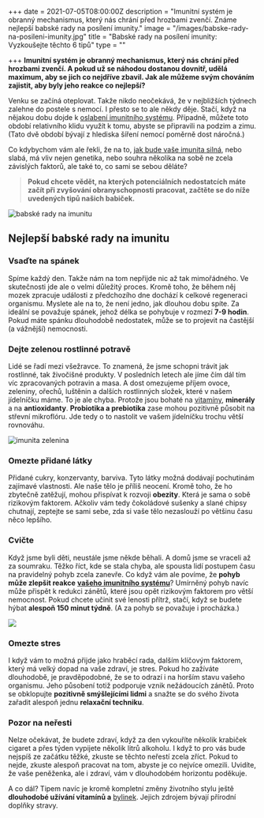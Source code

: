 +++
date = 2021-07-05T08:00:00Z
description = "Imunitní systém je obranný mechanismus, který nás chrání před hrozbami zvenčí. Známe nejlepší babské rady na posílení imunity."
image = "/images/babske-rady-na-posileni-imunity.jpg"
title = "Babské rady na posílení imunity: Vyzkoušejte těchto 6 tipů"
type = ""

+++
**Imunitní systém je obranný mechanismus, který nás chrání před hrozbami zvenčí. A pokud už se náhodou dostanou dovnitř, udělá maximum, aby se jich co nejdříve zbavil. Jak ale můžeme svým chováním zajistit, aby byly jeho reakce co nejlepší?**

Venku se začíná oteplovat. Takže nikdo neočekává, že v nejbližších týdnech zalehne do postele s nemocí. I přesto se to ale někdy děje. Stačí, když na nějakou dobu dojde k [oslabení imunitního systému](https://www.oslabenaimunita.cz/oslabena-imunita-priznaky-a-prevence/). Případně, můžete toto období relativního klidu využít k tomu, abyste se připravili na podzim a zimu. (Tato dvě období bývají z hlediska šíření nemocí poměrně dost náročná.)

Co kdybychom vám ale řekli, že na to, [jak bude vaše imunita silná](https://www.oslabenaimunita.cz/5-ucinnych-tipu-na-posileni-imunity/), nebo slabá, má vliv nejen genetika, nebo souhra několika na sobě ne zcela závislých faktorů, ale také to, co sami se sebou děláte?

> **Pokud chcete vědět, na kterých potenciálních nedostatcích máte začít při zvyšování obranyschopnosti pracovat, začtěte se do níže uvedených tipů našich babiček.**

  
![babské rady na imunitu](/images/babske-rady-imunita.jpg)

## Nejlepší babské rady na imunitu

### Vsaďte na spánek

Spíme každý den. Takže nám na tom nepřijde nic až tak mimořádného. Ve skutečnosti jde ale o velmi důležitý proces. Kromě toho, že během něj mozek zpracuje události z předchozího dne dochází k celkové regeneraci organismu. Myslete ale na to, že není jedno, jak dlouhou dobu spíte. Za ideální se považuje spánek, jehož délka se pohybuje v rozmezí **7-9 hodin**. Pokud máte spánku dlouhodobě nedostatek, může se to projevit na častější (a vážnější) nemocnosti.

### Dejte zelenou rostlinné potravě

Lidé se řadí mezi všežravce. To znamená, že jsme schopni trávit jak rostlinné, tak živočišné produkty. V posledních letech ale jíme čím dál tím víc zpracovaných potravin a masa. A dost omezujeme příjem ovoce, zeleniny, ořechů, luštěnin a dalších rostlinných složek, které v našem jídelníčku máme. To je ale chyba. Protože jsou bohaté na [vitamíny](https://www.oslabenaimunita.cz/blog/vitamin-d3-ochrana-pred-onemocnenim/), **minerály** a na **antioxidanty**. **Probiotika a prebiotika** zase mohou pozitivně působit na střevní mikroflóru. Jde tedy o to nastolit ve vašem jídelníčku trochu větší rovnováhu.

![imunita zelenina](/images/imunita-zelenina.jpg)

### Omezte přidané látky

Přidané cukry, konzervanty, barviva. Tyto látky možná dodávají pochutinám zajímavé vlastnosti. Ale naše tělo je příliš neocení. Kromě toho, že ho zbytečně zatěžují, mohou přispívat k rozvoji **obezity**. Která je sama o sobě rizikovým faktorem. Ačkoliv vám tedy čokoládové sušenky a slané chipsy chutnají, zeptejte se sami sebe, zda si vaše tělo nezaslouží po většinu času něco lepšího.

### Cvičte

Když jsme byli děti, neustále jsme někde běhali. A domů jsme se vraceli až za soumraku. Těžko říct, kde se stala chyba, ale spousta lidí postupem času na pravidelný pohyb zcela zanevře. Co když vám ale povíme, že **pohyb může zlepšit reakce** [**vašeho imunitního systému**](https://www.oslabenaimunita.cz/imunitni-system-vite-jak-funguje/)? Umírněný pohyb navíc může přispět k redukci zánětů, které jsou opět rizikovým faktorem pro větší nemocnost. Pokud chcete učinit své lenosti přítrž, stačí, když se budete hýbat **alespoň 150 minut týdně**. (A za pohyb se považuje i procházka.)

![](/images/imunita-pohyb.jpg)

### Omezte stres

I když vám to možná přijde jako hraběcí rada, dalším klíčovým faktorem, který má velký dopad na vaše zdraví, je stres. Pokud ho zažíváte dlouhodobě, je pravděpodobné, že se to odrazí i na horším stavu vašeho organismu. Jeho působení totiž podporuje vznik nežádoucích zánětů. Proto se obklopujte **pozitivně smýšlejícími lidmi** a snažte se do svého života zařadit alespoň jednu **relaxační techniku**.

### Pozor na neřesti

Nelze očekávat, že budete zdraví, když za den vykouříte několik krabiček cigaret a přes týden vypijete několik litrů alkoholu. I když to pro vás bude nejspíš ze začátku těžké, zkuste se těchto neřestí zcela zříct. Pokud to nejde, zkuste alespoň pracovat na tom, abyste je co nejvíce omezili. Uvidíte, že vaše peněženka, ale i zdraví, vám v dlouhodobém horizontu poděkuje.

  
A co dál? Tipem navíc je kromě kompletní změny životního stylu ještě **dlouhodobé užívání vitamínů a** [bylinek](https://www.oslabenaimunita.cz/4-nejucinnejsi-bylinky-na-podporu-imunity/). Jejich zdrojem bývají přírodní doplňky stravy.